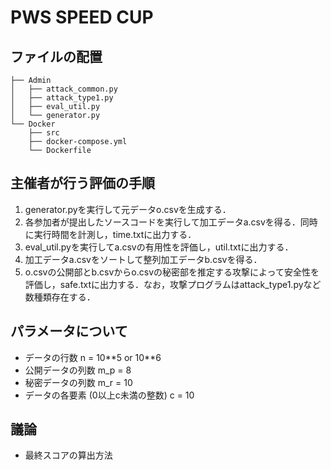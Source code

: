 # PWS SPEED CUP

## ファイルの配置
```
├── Admin
│   ├── attack_common.py
│   ├── attack_type1.py
│   ├── eval_util.py
│   └── generator.py
└── Docker
    ├── src
    ├── docker-compose.yml
    └── Dockerfile
```

## 主催者が行う評価の手順
1. generator.pyを実行して元データo.csvを生成する．
2. 各参加者が提出したソースコードを実行して加工データa.csvを得る．同時に実行時間を計測し，time.txtに出力する．
3. eval_util.pyを実行してa.csvの有用性を評価し，util.txtに出力する．
4. 加工データa.csvをソートして整列加工データb.csvを得る．
5. o.csvの公開部とb.csvからo.csvの秘密部を推定する攻撃によって安全性を評価し，safe.txtに出力する．なお，攻撃プログラムはattack_type1.pyなど数種類存在する．

## パラメータについて
- データの行数 n = 10\**5 or 10\**6
- 公開データの列数 m_p = 8
- 秘密データの列数 m_r = 10
- データの各要素 (0以上c未満の整数) c = 10

## 議論
- 最終スコアの算出方法
